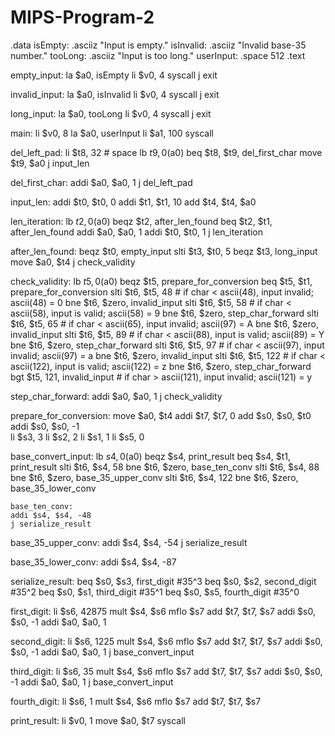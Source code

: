# MIPS-Program-2
.data
  isEmpty:   .asciiz "Input is empty."
  isInvalid: .asciiz "Invalid base-35 number."
  tooLong:    .asciiz "Input is too long."
  userInput:    .space  512
.text

empty_input:
  la $a0, isEmpty
  li $v0, 4
  syscall
  j exit
  
invalid_input:
  la $a0, isInvalid
  li $v0, 4
  syscall
  j exit
  
long_input:
  la $a0, tooLong
  li $v0, 4
  syscall
  j exit

main:
  li $v0, 8
  la $a0, userInput
  li $a1, 100
  syscall

del_left_pad:
	li $t8, 32 # space
	lb $t9, 0($a0)
	beq $t8, $t9, del_first_char
	move $t9, $a0
	j input_len
	
del_first_char:
	addi $a0, $a0, 1
	j del_left_pad

input_len:
	addi $t0, $t0, 0
	addi $t1, $t1, 10
	add $t4, $t4, $a0

len_iteration:
	lb $t2, 0($a0)
	beqz $t2, after_len_found
	beq $t2, $t1, after_len_found
	addi $a0, $a0, 1
	addi $t0, $t0, 1
	j len_iteration
	
after_len_found:
	beqz $t0, empty_input
	slti $t3, $t0, 5
	beqz $t3, long_input
	move $a0, $t4
	j check_validity
	
check_validity:
	lb $t5, 0($a0)
	beqz $t5, prepare_for_conversion
	beq $t5, $t1, prepare_for_conversion
	slti $t6, $t5, 48                 # if char < ascii(48),  input invalid;   ascii(48) = 0
        bne $t6, $zero, invalid_input
	slti $t6, $t5, 58                 # if char < ascii(58),  input is valid;  ascii(58) = 9
	bne $t6, $zero, step_char_forward
        slti $t6, $t5, 65                 # if char < ascii(65),  input invalid;   ascii(97) = A
	bne $t6, $zero, invalid_input
        slti $t6, $t5, 89                 # if char < ascii(88),  input is valid;  ascii(89) = Y
	bne $t6, $zero, step_char_forward
	slti $t6, $t5, 97                 # if char < ascii(97),  input invalid;   ascii(97) = a
	bne $t6, $zero, invalid_input
	slti $t6, $t5, 122                # if char < ascii(122), input is valid; ascii(122) = z
	bne $t6, $zero, step_char_forward
	bgt $t5, 121, invalid_input   # if char > ascii(121), input invalid;  ascii(121) = y
	
step_char_forward:
	addi $a0, $a0, 1
	j check_validity

prepare_for_conversion:
	move $a0, $t4
	addi $t7, $t7, 0
	add $s0, $s0, $t0
	addi $s0, $s0, -1	
	li $s3, 3
	li $s2, 2
	li $s1, 1
	li $s5, 0
	
base_convert_input:
	lb $s4, 0($a0)
	beqz $s4, print_result
	beq $s4, $t1, print_result
	slti $t6, $s4, 58
	bne $t6, $zero, base_ten_conv
	slti $t6, $s4, 88
	bne $t6, $zero, base_35_upper_conv
	slti $t6, $s4, 122
	bne $t6, $zero, base_35_lower_conv
	
	base_ten_conv:
	addi $s4, $s4, -48
	j serialize_result

base_35_upper_conv:
	addi $s4, $s4, -54
	j serialize_result

base_35_lower_conv:
	addi $s4, $s4, -87
	
serialize_result:
	beq $s0, $s3, first_digit #35^3
	beq $s0, $s2, second_digit #35^2
	beq $s0, $s1, third_digit #35^1
	beq $s0, $s5, fourth_digit #35^0
	
first_digit:
	li $s6, 42875
	mult $s4, $s6
	mflo $s7
	add $t7, $t7, $s7
	addi $s0, $s0, -1
	addi $a0, $a0, 1
	
second_digit:
	li $s6, 1225
	mult $s4, $s6
	mflo $s7
	add $t7, $t7, $s7
	addi $s0, $s0, -1
	addi $a0, $a0, 1
	j base_convert_input

third_digit:
	li $s6, 35
	mult $s4, $s6
	mflo $s7
	add $t7, $t7, $s7
	addi $s0, $s0, -1
	addi $a0, $a0, 1
	j base_convert_input
	
fourth_digit:
	li $s6, 1
	mult $s4, $s6
	mflo $s7
	add $t7, $t7, $s7
	
print_result:
	li $v0, 1
	move $a0, $t7
	syscall
